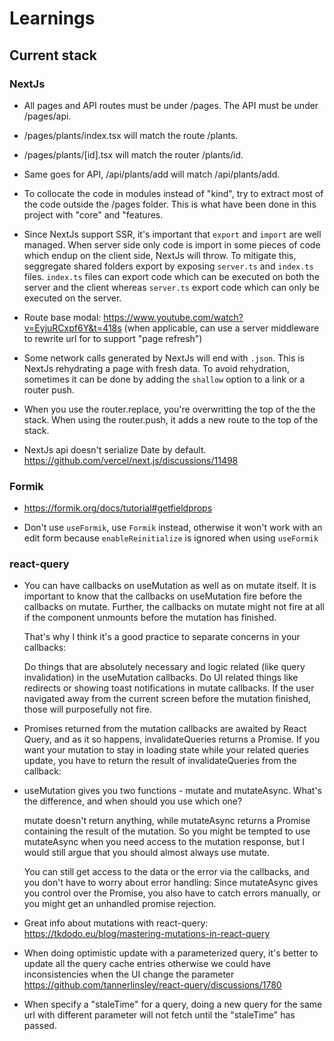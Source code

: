 # Learnings

## Current stack

### NextJs

-   All pages and API routes must be under /pages. The API must be under /pages/api.

-   /pages/plants/index.tsx will match the route /plants.

-   /pages/plants/[id].tsx will match the router /plants/id.

-   Same goes for API, /api/plants/add will match /api/plants/add.

-   To collocate the code in modules instead of "kind", try to extract most of the code outside the /pages folder. This is what have been done in this project with "core" and "features.

-   Since NextJs support SSR, it's important that `export` and `import` are well managed. When server side only code is import in some pieces of code which endup on the client side, NextJs will throw. To mitigate this, seggregate shared folders export by exposing `server.ts` and `index.ts` files. `index.ts` files can export code which can be executed on both the server and the client whereas `server.ts` export code which can only be executed on the server.

-   Route base modal: https://www.youtube.com/watch?v=EyjuRCxpf6Y&t=418s (when applicable, can use a server middleware to rewrite url for to support "page refresh")

-   Some network calls generated by NextJs will end with `.json`. This is NextJs rehydrating a page with fresh data. To avoid rehydration, sometimes it can be done by adding the `shallow` option to a link or a router push.

-   When you use the router.replace, you're overwritting the top of the the stack. When using the router.push, it adds a new route to the top of the stack.

-   NextJs api doesn't serialize Date by default. https://github.com/vercel/next.js/discussions/11498

### Formik

-   https://formik.org/docs/tutorial#getfieldprops

-   Don't use `useFormik`, use `Formik` instead, otherwise it won't work with an edit form because `enableReinitialize` is ignored when using `useFormik`

### react-query

-   You can have callbacks on useMutation as well as on mutate itself. It is important to know that the callbacks on useMutation fire before the callbacks on mutate. Further, the callbacks on mutate might not fire at all if the component unmounts before the mutation has finished.

    That's why I think it's a good practice to separate concerns in your callbacks:

    Do things that are absolutely necessary and logic related (like query invalidation) in the useMutation callbacks.
    Do UI related things like redirects or showing toast notifications in mutate callbacks. If the user navigated away from the current screen before the mutation finished, those will purposefully not fire.

-   Promises returned from the mutation callbacks are awaited by React Query, and as it so happens, invalidateQueries returns a Promise. If you want your mutation to stay in loading state while your related queries update, you have to return the result of invalidateQueries from the callback:

-   useMutation gives you two functions - mutate and mutateAsync. What's the difference, and when should you use which one?

    mutate doesn't return anything, while mutateAsync returns a Promise containing the result of the mutation. So you might be tempted to use mutateAsync when you need access to the mutation response, but I would still argue that you should almost always use mutate.

    You can still get access to the data or the error via the callbacks, and you don't have to worry about error handling: Since mutateAsync gives you control over the Promise, you also have to catch errors manually, or you might get an unhandled promise rejection.

-   Great info about mutations with react-query: https://tkdodo.eu/blog/mastering-mutations-in-react-query

-   When doing optimistic update with a parameterized query, it's better to update all the query cache entries otherwise we could have inconsistencies when the UI change the parameter https://github.com/tannerlinsley/react-query/discussions/1780

-   When specify a "staleTime" for a query, doing a new query for the same url with different parameter will not fetch until the "staleTime" has passed.
